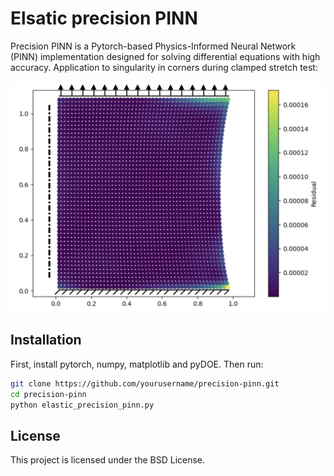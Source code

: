 # Elsatic precision PINN

Precision PINN is a Pytorch-based Physics-Informed Neural Network (PINN) implementation designed for solving differential equations with high accuracy. Application to singularity in corners during clamped stretch test:
 
<img src="clampedStretch.png" alt="drawing" width="600" align="center"/>


## Installation

First, install pytorch, numpy, matplotlib and pyDOE. Then run:

```bash
git clone https://github.com/yourusername/precision-pinn.git
cd precision-pinn
python elastic_precision_pinn.py
```
## License

This project is licensed under the BSD License.
